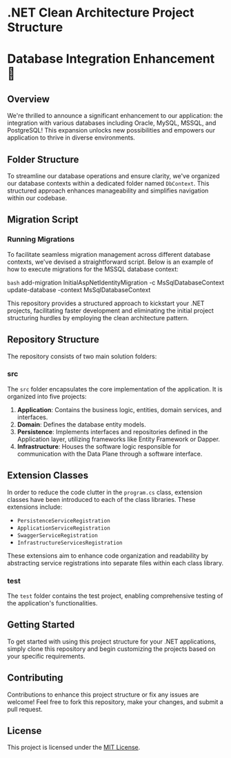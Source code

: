 # .NET Clean Architecture Project Structure


# Database Integration Enhancement 🚀

## Overview

We're thrilled to announce a significant enhancement to our application: the integration with various databases including Oracle, MySQL, MSSQL, and PostgreSQL! This expansion unlocks new possibilities and empowers our application to thrive in diverse environments.

## Folder Structure

To streamline our database operations and ensure clarity, we've organized our database contexts within a dedicated folder named `DbContext`. This structured approach enhances manageability and simplifies navigation within our codebase.

## Migration Script

### Running Migrations

To facilitate seamless migration management across different database contexts, we've devised a straightforward script. Below is an example of how to execute migrations for the MSSQL database context:

`bash`
add-migration InitialAspNetIdentityMigration -c MsSqlDatabaseContext
update-database -context MsSqlDatabaseContext


This repository provides a structured approach to kickstart your .NET projects, facilitating faster development and eliminating the initial project structuring hurdles by employing the clean architecture pattern.

## Repository Structure

The repository consists of two main solution folders:

### src

The `src` folder encapsulates the core implementation of the application. It is organized into five projects:

1. **Application**: Contains the business logic, entities, domain services, and interfaces.
2. **Domain**: Defines the database entity models.
3. **Persistence**: Implements interfaces and repositories defined in the Application layer, utilizing frameworks like Entity Framework or Dapper.
4. **Infrastructure**: Houses the software logic responsible for communication with the Data Plane through a software interface.

## Extension Classes

In order to reduce the code clutter in the `program.cs` class, extension classes have been introduced to each of the class libraries. These extensions include:

- `PersistenceServiceRegistration`
- `ApplicationServiceRegistration`
- `SwaggerServiceRegistration`
- `InfrastructureServicesRegistration`

These extensions aim to enhance code organization and readability by abstracting service registrations into separate files within each class library.

### test

The `test` folder contains the test project, enabling comprehensive testing of the application's functionalities.

## Getting Started

To get started with using this project structure for your .NET applications, simply clone this repository and begin customizing the projects based on your specific requirements.

## Contributing

Contributions to enhance this project structure or fix any issues are welcome! Feel free to fork this repository, make your changes, and submit a pull request.

## License

This project is licensed under the [MIT License](LICENSE).
